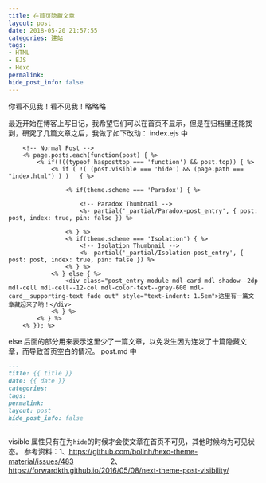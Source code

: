 ```yaml
---
title: 在首页隐藏文章
layout: post
date: 2018-05-20 21:57:55
categories: 建站
tags:
- HTML
- EJS
- Hexo
permalink:
hide_post_info: false
---
```

你看不见我！看不见我！略略略
<!--More-->
最近开始在博客上写日记，我希望它们可以在首页不显示，但是在归档里还能找到，研究了几篇文章之后，我做了如下改动：
index.ejs 中

```ejs
    <!-- Normal Post -->
    <% page.posts.each(function(post) { %>
        <% if(!((typeof hasposttop === 'function') && post.top)) { %>
            <% if ( !( (post.visible === 'hide') && (page.path === "index.html") ) )   { %>

                <% if(theme.scheme === 'Paradox') { %>

                    <!-- Paradox Thumbnail -->
                    <%- partial('_partial/Paradox-post_entry', { post: post, index: true, pin: false }) %>

                <% } %>
                <% if(theme.scheme === 'Isolation') { %>
                    <!-- Isolation Thumbnail -->
                    <%- partial('_partial/Isolation-post_entry', { post: post, index: true, pin: false }) %>
                <% } %>
            <% } else { %>
                <div class="post_entry-module mdl-card mdl-shadow--2dp mdl-cell mdl-cell--12-col mdl-color-text--grey-600 mdl-card__supporting-text fade out" style="text-indent: 1.5em">这里有一篇文章藏起来了哟！</div>
            <% } %>
        <% } %>
    <% }); %>
```

else 后面的部分用来表示这里少了一篇文章，以免发生因为连发了十篇隐藏文章，而导致首页空白的情况。
post.md 中

```markdown
---
title: {{ title }}
date: {{ date }}
categories:
tags:
permalink:
layout: post
hide_post_info: false
---
```

visible 属性只有在为``hide``的时候才会使文章在首页不可见，其他时候均为可见状态。
参考资料：1、<https://github.com/bollnh/hexo-theme-material/issues/483>
　　　　　2、<https://forwardkth.github.io/2016/05/08/next-theme-post-visibility/>
